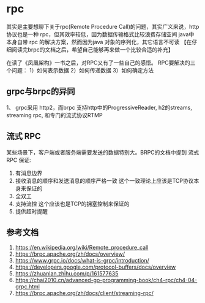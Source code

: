 # rpc
其实是主要想聊下关于rpc(Remote Procedure Call)的问题，其实广义来说，http 协议也是一种 rpc，但其效率较低，因为数据传输格式比较浪费存储空间
java中本身自带 rpc 的解决方案，然而因为java 对象的序列化，其它语言不可读
【在仔细阅读完brpc的文档之后，希望自己能够再来做一个比较合适的补充】

在读了《凤凰架构》一书之后，对RPC又有了一些自己的感悟。
RPC要解决的三个问题：
1）如何表示数据
2）如何传递数据
3）如何确定方法


## grpc与brpc的异同
1、 grpc采用 http2，而brpc 支持http中的ProgressiveReader, h2的streams, streaming rpc, 和专门的流式协议RTMP



## 流式 RPC
某些场景下，客户端或者服务端需要发送的数据特别大。BRPC的文档中提到 流式 RPC 保证:
1. 有消息边界
2. 接收消息的顺序和发送消息的顺序严格一致
这个一致理论上应该是TCP协议本身来保证的
3. 全双工
4. 支持流控
这个应该也是TCP的拥塞控制来保证的
5. 提供超时提醒

## 参考文档
1. <https://en.wikipedia.org/wiki/Remote_procedure_call>
2. <https://brpc.apache.org/zh/docs/overview/>
3. <https://www.grpc.io/docs/what-is-grpc/introduction/>
4. <https://developers.google.com/protocol-buffers/docs/overview>
5. <https://zhuanlan.zhihu.com/p/161577635>
6. <https://chai2010.cn/advanced-go-programming-book/ch4-rpc/ch4-04-grpc.html>
7. <https://brpc.apache.org/zh/docs/client/streaming-rpc/>